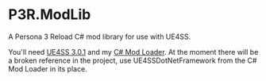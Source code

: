 # P3R.ModLib
A Persona 3 Reload C# mod library for use with UE4SS.

You'll need [UE4SS 3.0.1](https://github.com/WistfulHopes/Unreal.UE4SS.Reloaded/releases) and my [C# Mod Loader](https://github.com/WistfulHopes/UE4SSMods/releases/tag/csharp-0.1.1). At the moment there will be a broken reference in the project, use UE4SSDotNetFramework from the C# Mod Loader in its place.
